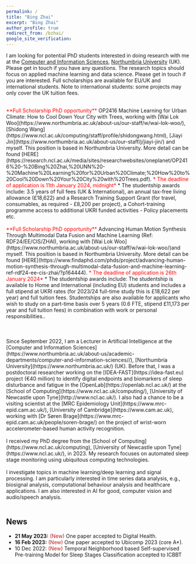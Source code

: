 ```yaml
---
permalink: /
title: "Bing Zhai"
excerpt: "Bing Zhai"
author_profile: true
redirect_from: /bzhai/
google_site_verification:
---
```

<!---
<span style="color:#B22222">I am looking for students interested in doing a PhD with me at the [Computer and Information Sciences](https://www.cis.Northumbria.ac.uk/), [Northumbria University](https://www.northumbria.ac.uk/) (UK). The research topics should focus on applied machine learning and data science. Please get in touch if you are interested.
--->
<span style="color:#FFFFF">I am looking for potential PhD students interested in doing research with me at the [Computer and Information Sciences](https://www.northumbria.ac.uk/about-us/academic-departments/computer-and-information-sciences/), [Northumbria University](https://www.Northumbria.ac.uk/) (UK).  Please get in touch if you have any questions. The research topics should focus on applied machine learning and data science. Please get in touch if you are interested. Full scholarships are available for EU/UK and international students. Note to international students: some projects may only cover the UK tuition fees.</span>

<br/>
<span style="color:red">**Full Scholarship PhD opportunity**</span> 
OP2416 Machine Learning for Urban Climate: How to Cool Down Your City with Trees, working with [Wai Lok Woo](https://www.northumbria.ac.uk/about-us/our-staff/w/wai-lok-woo/), [Shidong Wang](https://www.ncl.ac.uk/computing/staff/profile/shidongwang.html), [Jiayi Jin](https://www.northumbria.ac.uk/about-us/our-staff/j/jiayi-jin/) and myself. This position is based in Northumbria University. More detail can be found [HERE](https://research.ncl.ac.uk/media/sites/researchwebsites/oneplanet/OP2416%20-%20Bing%20Zhai,%20UNN%20-%20Machine%20Learning%20for%20Urban%20Climate;%20How%20to%20Cool%20Down%20Your%20City%20with%20Trees.pdf). <span style="color:red">* The deadline of application is 11th January 2024, midnight*</span>
* The studentship awards include:
3.5 years of full fees (UK & International), an annual tax-free living allowance (£18,622) and a Research Training Support Grant (for travel, consumables, as required - £8,200 per project), a Cohort-training programme access to additional UKRI funded activities - Policy placements etc.
<br/>

<br/>
<span style="color:red">**Full Scholarship PhD opportunity**</span> 
Advancing Human Motion Synthesis Through Multimodal Data Fusion and Machine Learning (Ref: RDF24/EE/CIS/ZHAI), working with [Wai Lok Woo](https://www.northumbria.ac.uk/about-us/our-staff/w/wai-lok-woo/)and myself. This position is based in Northumbria University. More detail can be found [HERE](https://www.findaphd.com/phds/project/advancing-human-motion-synthesis-through-multimodal-data-fusion-and-machine-learning-ref-rdf24-ee-cis-zhai/?p164444). <span style="color:red">* The deadline of application is 26th January 2024*</span>
* The studentship awards include:
The studentship is available to Home and International (including EU) students and includes a full stipend at UKRI rates (for 2023/24 full-time study this is £18,622 per year) and full tuition fees. Studentships are also available for applicants who wish to study on a part-time basis over 5 years (0.6 FTE, stipend £11,173 per year and full tuition fees) in combination with work or personal responsibilities..
<br/>

<br/>

<br/>
<br/>
Since September 2022, I am a Lecturer in Artificial Intelligence at the [Computer and Information Sciences](https://www.northumbria.ac.uk/about-us/academic-departments/computer-and-information-sciences//), [Northumbria University](https://www.northumbria.ac.uk/) (UK). Before that, I was a postdoctoral researcher working on the [IDEA-FAST](https://idea-fast.eu) project (€40 million) to identify digital endpoints and biomarkers of sleep disturbance and fatigue in the [OpenLab](https://openlab.ncl.ac.uk/) at the [School of Computing](https://www.ncl.ac.uk/computing/), [University of Newcastle upon Tyne](http://www.ncl.ac.uk/). I also had a chance to be a visiting scientist at the [MRC Epidemiology Unit](https://www.mrc-epid.cam.ac.uk/), [University of Cambridge](https://www.cam.ac.uk), working with [Dr Søren Brage](https://www.mrc-epid.cam.ac.uk/people/soren-brage/) on the project of wrist-worn accelerometer-based human activity recognition.
<br/>
<br/>
I received my PhD degree from the [School of Computing](https://www.ncl.ac.uk/computing), [University of Newcastle upon Tyne](https://www.ncl.ac.uk/), in 2023. My research focuses on automated sleep stage monitoring using ubiquitous computing technologies.

<br/>
<br/>
I investigate topics in machine learning/deep learning and signal processing. I am particularly interested in time series data analysis, e.g., biosignal analysis, computational behaviour analysis and healthcare applications. I am also interested in AI for good, computer vision and audio/speech analysis.

<br/>
<br/>

News
---
* **21 May 2023:** <span style="color:#B22222">(New)</span> One paper accepted to Digital Health.
* **16 Feb 2023:** <span style="color:#B22222">(New)</span> One paper accepted to Ubicomp 2023 (core A*).
* 10 Dec 2022: <span style="color:#B22222">(New)</span> Temporal Neighborhood based Self-supervised Pre-training Model for Sleep Stages Classification accepted to ICBBT

